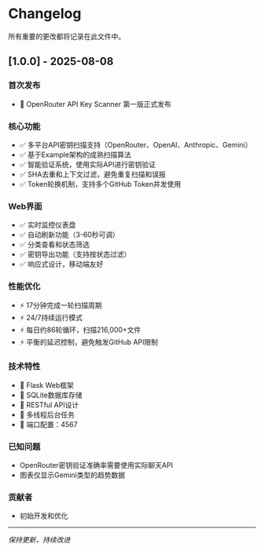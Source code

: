 # Changelog

所有重要的更改都将记录在此文件中。

## [1.0.0] - 2025-08-08

### 首次发布
- 🎉 OpenRouter API Key Scanner 第一版正式发布

### 核心功能
- ✅ 多平台API密钥扫描支持（OpenRouter、OpenAI、Anthropic、Gemini）
- ✅ 基于Example架构的成熟扫描算法
- ✅ 智能验证系统，使用实际API进行密钥验证
- ✅ SHA去重和上下文过滤，避免重复扫描和误报
- ✅ Token轮换机制，支持多个GitHub Token并发使用

### Web界面
- ✅ 实时监控仪表盘
- ✅ 自动刷新功能（3-60秒可调）
- ✅ 分类查看和状态筛选
- ✅ 密钥导出功能（支持按状态过滤）
- ✅ 响应式设计，移动端友好

### 性能优化
- ⚡ 17分钟完成一轮扫描周期
- ⚡ 24/7持续运行模式
- ⚡ 每日约86轮循环，扫描216,000+文件
- ⚡ 平衡的延迟控制，避免触发GitHub API限制

### 技术特性
- 🔧 Flask Web框架
- 🔧 SQLite数据库存储
- 🔧 RESTful API设计
- 🔧 多线程后台任务
- 🔧 端口配置：4567

### 已知问题
- OpenRouter密钥验证准确率需要使用实际聊天API
- 图表仅显示Gemini类型的趋势数据

### 贡献者
- 初始开发和优化

---
*保持更新，持续改进*